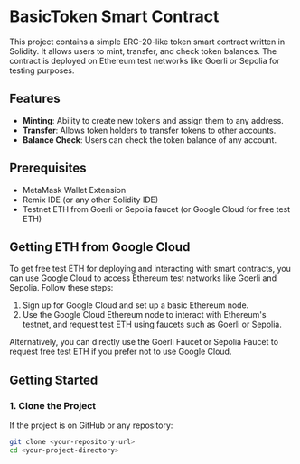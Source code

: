 # BasicToken Smart Contract

This project contains a simple ERC-20-like token smart contract written in Solidity. It allows users to mint, transfer, and check token balances. The contract is deployed on Ethereum test networks like Goerli or Sepolia for testing purposes.

## Features
- **Minting**: Ability to create new tokens and assign them to any address.
- **Transfer**: Allows token holders to transfer tokens to other accounts.
- **Balance Check**: Users can check the token balance of any account.

## Prerequisites
- MetaMask Wallet Extension
- Remix IDE (or any other Solidity IDE)
- Testnet ETH from Goerli or Sepolia faucet (or Google Cloud for free test ETH)

## Getting ETH from Google Cloud
To get free test ETH for deploying and interacting with smart contracts, you can use Google Cloud to access Ethereum test networks like Goerli and Sepolia. Follow these steps:
1. Sign up for Google Cloud and set up a basic Ethereum node.
2. Use the Google Cloud Ethereum node to interact with Ethereum's testnet, and request test ETH using faucets such as Goerli or Sepolia.

Alternatively, you can directly use the Goerli Faucet or Sepolia Faucet to request free test ETH if you prefer not to use Google Cloud.

## Getting Started

### 1. Clone the Project
If the project is on GitHub or any repository:
```bash
git clone <your-repository-url>
cd <your-project-directory>

